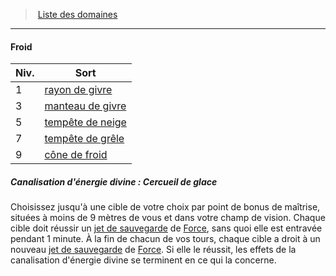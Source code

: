 ﻿---
!Generic
Id: cleric_priest_hd.md#froid
ParentLink: cleric_priest_hd.md#liste-des-domaines
Name: Froid
ParentName: Liste des domaines
NameLevel: 4
Attributes: {}
---
> [Liste des domaines](hd_cleric_priest_liste_des_domaines.md)

---

#### Froid

|Niv.|Sort|
|---|---|
|1|[rayon de givre](hd_spells_rayon_de_givre.md)|
|3|[manteau de givre](hd_spells_manteau_de_givre.md)|
|5|[tempête de neige](hd_spells_tempete_de_neige.md)|
|7|[tempête de grêle](hd_spells_tempete_de_grele.md)|
|9|[cône de froid](hd_spells_cone_de_froid.md)|

##### Canalisation d'énergie divine : Cercueil de glace

Choisissez jusqu'à une cible de votre choix par point de bonus de maîtrise, situées à moins de 9 mètres de vous et dans votre champ de vision. Chaque cible doit réussir un [jet de sauvegarde](hd_abilities_jets_de_sauvegarde.md) de [Force](hd_abilities_strength.md), sans quoi elle est entravée pendant 1 minute. À la fin de chacun de vos tours, chaque cible a droit à un nouveau [jet de sauvegarde](hd_abilities_jets_de_sauvegarde.md) de [Force](hd_abilities_strength.md). Si elle le réussit, les effets de la canalisation d'énergie divine se terminent en ce qui la concerne.

